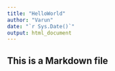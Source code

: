 ```yaml
---
title: "HelloWorld"
author: "Varun"
date: "`r Sys.Date()`"
output: html_document
---
```


## This is a Markdown file
